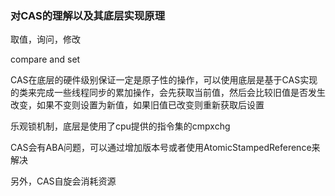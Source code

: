 ### 对CAS的理解以及其底层实现原理
取值，询问，修改

compare and set

CAS在底层的硬件级别保证一定是原子性的操作，可以使用底层是基于CAS实现的类来完成一些线程同步的累加操作，会先获取当前值，然后会比较旧值是否发生改变，如果不变则设置为新值，如果旧值已改变则重新获取后设置

乐观锁机制，底层是使用了cpu提供的指令集的cmpxchg

CAS会有ABA问题，可以通过增加版本号或者使用AtomicStampedReference来解决

另外，CAS自旋会消耗资源